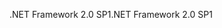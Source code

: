 <span data-ttu-id="3e8a1-101">.NET Framework 2.0 SP1</span><span class="sxs-lookup"><span data-stu-id="3e8a1-101">.NET Framework 2.0 SP1</span></span>